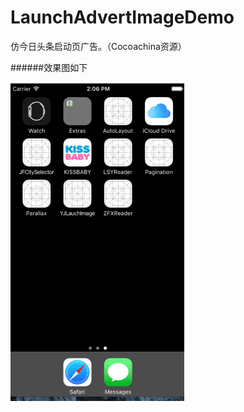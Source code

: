 # LaunchAdvertImageDemo
仿今日头条启动页广告。（Cocoachina资源）


######效果图如下

![效果图](https://github.com/zfx5130/LaunchAdvertImageDemo/blob/master/test.gif)
